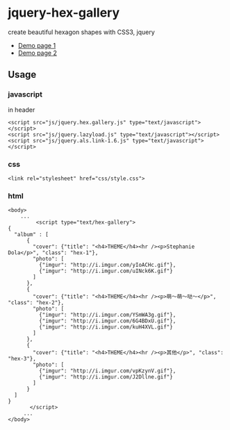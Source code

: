 jquery-hex-gallery
==================

create beautiful hexagon shapes with CSS3, jquery

* [Demo page 1](http://morris821028.github.io/jquery-hex-gallery/)
* [Demo page 2](http://morris821028.github.io/picture/)

## Usage ##

### javascript ###

in header
```
<script src="js/jquery.hex.gallery.js" type="text/javascript"></script>	
<script src="js/jquery.lazyload.js" type="text/javascript"></script> 
<script src="js/jquery.als.link-1.6.js" type="text/javascript"></script> 
```

### css ###
```
<link rel="stylesheet" href="css/style.css">
```

### html ###
```
<body>
	...
	     <script type="text/hex-gallery">
{
  "album" : [
      {
        "cover": {"title": "<h4>THEME</h4><hr /><p>Stephanie Dola</p>", "class": "hex-1"},
        "photo": [
          {"imgur": "http://i.imgur.com/yIoACHc.gif"},
          {"imgur": "http://i.imgur.com/uINck6K.gif"}
        ]
      },
      {
        "cover": {"title": "<h4>THEME</h4><hr /><p>萌～萌～哒～</p>", "class": "hex-2"},
        "photo": [
          {"imgur": "http://i.imgur.com/YSmWA3g.gif"},
          {"imgur": "http://i.imgur.com/6G4BDxU.gif"},
          {"imgur": "http://i.imgur.com/kuH4XVL.gif"}
        ]
      },
      {
        "cover": {"title": "<h4>THEME</h4><hr /><p>其他</p>", "class": "hex-3"},
        "photo": [
          {"imgur": "http://i.imgur.com/vpKzynV.gif"},
          {"imgur": "http://i.imgur.com/J2Dllne.gif"}
        ]
      }
  ]
}
	   </script>
     ...
</body>
```